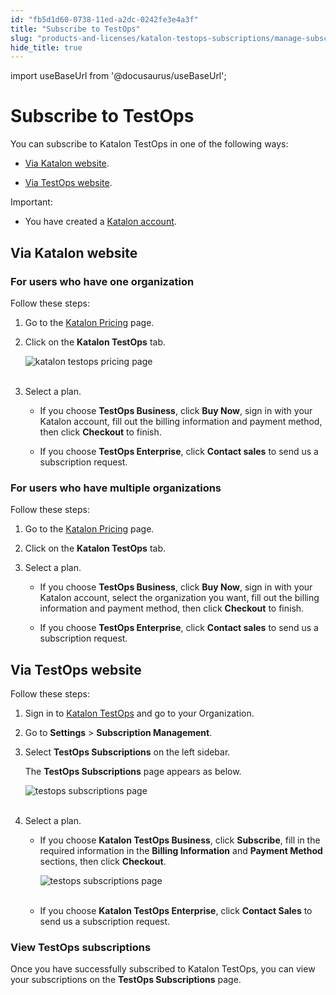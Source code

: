 ```yaml
---
id: "fb5d1d60-0738-11ed-a2dc-0242fe3e4a3f"
title: "Subscribe to TestOps"
slug: "products-and-licenses/katalon-testops-subscriptions/manage-subscriptions/subscribe-to-testops"
hide_title: true
---
```

import useBaseUrl from '@docusaurus/useBaseUrl';


# <a id="id" class="anchor_top_offset"/><a id="ariaid-title1" class="anchor_top_offset"/>Subscribe to TestOps

<div xmlns="http://www.w3.org/1999/xhtml" className="p">You can subscribe to Katalon TestOps in one of the following ways:<ul className="ul"><li className="li">
      <p className="p"><a className="xref" href="#id_1">Via Katalon website</a>.</p>
    </li><li className="li">
      <p className="p"><a className="xref" href="#id_4">Via TestOps website</a>.</p>
    </li></ul></div>
<div xmlns="http://www.w3.org/1999/xhtml" className="note important note_important"><span className="note__title">Important:</span> 
  <ul className="ul"><li className="li">
      <p className="p">You have created a <a className="xref j-external-link" href="https://www.katalon.com/sign-up/" target="_blank">Katalon account</a>.</p>
    </li></ul>
</div>

## <a id="id_1" class="anchor_top_offset"/>Via Katalon website


### <a id="id_2" class="anchor_top_offset"/>For users who have one organization

<p xmlns="http://www.w3.org/1999/xhtml" className="p">Follow these steps:</p> 
<ol xmlns="http://www.w3.org/1999/xhtml" className="ol"><li className="li">     <p className="p">Go to the <a className="xref j-external-link" href="https://www.katalon.com/pricing/" target="_blank">Katalon         Pricing</a> page.</p>   </li><li className="li">     <p className="p">Click on the <strong className="ph b">Katalon TestOps</strong> tab.</p>     <p className="p">       <img className="image" src={useBaseUrl("https://github.com/katalon-studio/docs-images/raw/master/katalon-analytics/docs/testops-revamp-oct-subscription-docs/katalon-pricing-page.png")} alt="katalon testops pricing page" /><br /><br />     </p>   </li><li className="li">     <p className="p">Select a plan.</p>     <ul className="ul"><li className="li">         <p className="p">If you choose <strong className="ph b">TestOps Business</strong>, click           <strong className="ph b">Buy Now</strong>, sign in with your Katalon account, fill           out the billing information and payment method, then click           <strong className="ph b">Checkout</strong> to finish.</p>       </li><li className="li">         <p className="p">If you choose <strong className="ph b">TestOps Enterprise</strong>, click           <strong className="ph b">Contact sales</strong> to send us a subscription           request.</p>       </li></ul>   </li></ol> 

### <a id="id_3" class="anchor_top_offset"/>For users who have multiple organizations

<p xmlns="http://www.w3.org/1999/xhtml" className="p">Follow these steps:</p> 
<ol xmlns="http://www.w3.org/1999/xhtml" className="ol"><li className="li">     <p className="p">Go to the <a className="xref j-external-link" href="https://www.katalon.com/pricing/" target="_blank">Katalon         Pricing</a> page.</p>   </li><li className="li">     <p className="p">Click on the <strong className="ph b">Katalon TestOps</strong> tab.</p>   </li><li className="li">     <p className="p">Select a plan.</p>     <ul className="ul"><li className="li">         <p className="p">If you choose <strong className="ph b">TestOps Business</strong>, click           <strong className="ph b">Buy Now</strong>, sign in with your Katalon account, select           the organization you want, fill out the billing information and           payment method, then click <strong className="ph b">Checkout</strong> to finish.</p>       </li><li className="li">         <p className="p">If you choose <strong className="ph b">TestOps Enterprise</strong>, click           <strong className="ph b">Contact sales</strong> to send us a subscription           request.</p>       </li></ul>   </li></ol> 
    

## <a id="id_4" class="anchor_top_offset"/>Via TestOps website

    
      
<p xmlns="http://www.w3.org/1999/xhtml" className="p">Follow these steps:</p> 
      
<ol xmlns="http://www.w3.org/1999/xhtml" className="ol">   <li className="li">     <p className="p">Sign in to <a className="xref j-external-link" href="https://testops.katalon.io/login" target="_blank">Katalon         TestOps</a> and go to your Organization.</p>   </li>   <li className="li">     <p className="p">Go to <strong className="ph b">Settings</strong> &gt; <strong className="ph b">Subscription         Management</strong>.</p>   </li>   <li className="li">     <p className="p">Select <strong className="ph b">TestOps Subscriptions</strong> on the left       sidebar.</p>     <p className="p">The <strong className="ph b">TestOps Subscriptions</strong> page appears as       below.</p>     <p className="p">       <img className="image" src={useBaseUrl("https://github.com/katalon-studio/docs-images/raw/master/katalon-analytics/docs/testops-revamp-oct-subscription-docs/to-subscription-page.png")} alt="testops subscriptions page" /><br /><br />     </p>   </li>   <li className="li">     <p className="p">Select a plan.</p>     <ul className="ul">       <li className="li">         <p className="p">If you choose <strong className="ph b">Katalon TestOps Business</strong>, click           <strong className="ph b">Subscribe</strong>, fill in the required information in the           <strong className="ph b">Billing Information</strong> and <strong className="ph b">Payment             Method</strong> sections, then click <strong className="ph b">Checkout</strong>.</p>         <p className="p">           <img className="image" src={useBaseUrl("https://github.com/katalon-studio/docs-images/raw/master/katalon-analytics/docs/testops-revamp-oct-subscription-docs/subscribe-testops-business-page.png")} alt="testops subscriptions page" /><br /><br />         </p>       </li>       <li className="li">         <p className="p">If you choose <strong className="ph b">Katalon TestOps Enterprise</strong>, click           <strong className="ph b">Contact Sales</strong> to send us a subscription           request.</p>       </li>     </ul>   </li> </ol> 
    
      
      

### <a id="id_5" class="anchor_top_offset"/>View TestOps subscriptions

      
        
<p xmlns="http://www.w3.org/1999/xhtml" className="p">Once you have successfully subscribed to Katalon TestOps, you   can view your subscriptions on the <strong className="ph b">TestOps     Subscriptions</strong> page.</p> 
      
    
